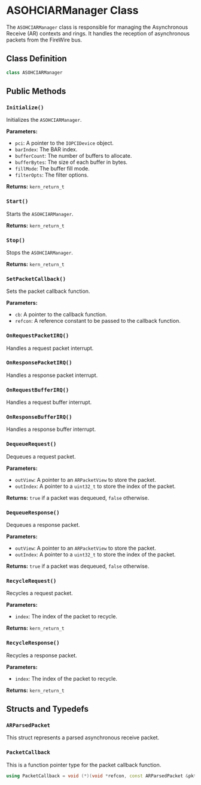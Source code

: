 # ASOHCIARManager Class

The `ASOHCIARManager` class is responsible for managing the Asynchronous Receive (AR) contexts and rings. It handles the reception of asynchronous packets from the FireWire bus.

## Class Definition

```cpp
class ASOHCIARManager
```

## Public Methods

### `Initialize()`

Initializes the `ASOHCIARManager`.

**Parameters:**

*   `pci`: A pointer to the `IOPCIDevice` object.
*   `barIndex`: The BAR index.
*   `bufferCount`: The number of buffers to allocate.
*   `bufferBytes`: The size of each buffer in bytes.
*   `fillMode`: The buffer fill mode.
*   `filterOpts`: The filter options.

**Returns:** `kern_return_t`

### `Start()`

Starts the `ASOHCIARManager`.

**Returns:** `kern_return_t`

### `Stop()`

Stops the `ASOHCIARManager`.

**Returns:** `kern_return_t`

### `SetPacketCallback()`

Sets the packet callback function.

**Parameters:**

*   `cb`: A pointer to the callback function.
*   `refcon`: A reference constant to be passed to the callback function.

### `OnRequestPacketIRQ()`

Handles a request packet interrupt.

### `OnResponsePacketIRQ()`

Handles a response packet interrupt.

### `OnRequestBufferIRQ()`

Handles a request buffer interrupt.

### `OnResponseBufferIRQ()`

Handles a response buffer interrupt.

### `DequeueRequest()`

Dequeues a request packet.

**Parameters:**

*   `outView`: A pointer to an `ARPacketView` to store the packet.
*   `outIndex`: A pointer to a `uint32_t` to store the index of the packet.

**Returns:** `true` if a packet was dequeued, `false` otherwise.

### `DequeueResponse()`

Dequeues a response packet.

**Parameters:**

*   `outView`: A pointer to an `ARPacketView` to store the packet.
*   `outIndex`: A pointer to a `uint32_t` to store the index of the packet.

**Returns:** `true` if a packet was dequeued, `false` otherwise.

### `RecycleRequest()`

Recycles a request packet.

**Parameters:**

*   `index`: The index of the packet to recycle.

**Returns:** `kern_return_t`

### `RecycleResponse()`

Recycles a response packet.

**Parameters:**

*   `index`: The index of the packet to recycle.

**Returns:** `kern_return_t`

## Structs and Typedefs

### `ARParsedPacket`

This struct represents a parsed asynchronous receive packet.

### `PacketCallback`

This is a function pointer type for the packet callback function.

```cpp
using PacketCallback = void (*)(void *refcon, const ARParsedPacket &pkt);
```
